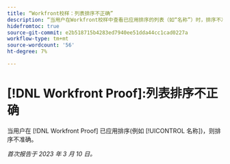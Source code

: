 ```yaml
---
title: “Workfront校样：列表排序不正确”
description: “当用户在Workfront校样中查看已应用排序的列表（如“名称”）时，排序不准确。”
hidefromtoc: true
source-git-commit: e2b518715b4283ed7940ee51dda44cc1cad0227a
workflow-type: tm+mt
source-wordcount: '56'
ht-degree: 7%

---
```



# [!DNL Workfront Proof]:列表排序不正确

当用户在 [!DNL Workfront Proof] 已应用排序(例如 [!UICONTROL 名称])，则排序不准确。

_首次报告于 2023 年 3 月 10 日。_

